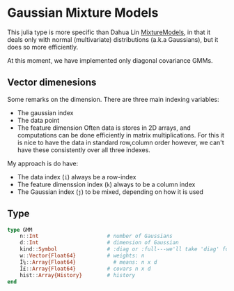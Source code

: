 Gaussian Mixture Models
=======================

This julia type is more specific than Dahua Lin [MixtureModels](https://github.com/lindahua/MixtureModels.jl), in that it deals only with normal (multivariate) distributions (a.k.a Gaussians), but it does so more efficiently. 

At this moment, we have implemented only diagonal covariance GMMs.  

Vector dimenesions
------------------

Some remarks on the dimension.  There are three main indexing variables:
 - The gaussian index 
 - The data point
 - The feature dimension
Often data is stores in 2D arrays, and computations can be done efficiently in 
matrix multiplications.  For this it is nice to have the data in standard row,column order
however, we can't have these consistently over all three indexes. 

My approach is do have:
 - The data index (`i`) always be a row-index
 - The feature dimenssion index (`k`) always to be a column index
 - The Gaussian index (`j`) to be mixed, depending on how it is used

Type
----

```julia
type GMM
    n::Int                      # number of Gaussians
    d::Int                      # dimension of Gaussian
    kind::Symbol                # :diag or :full---we'll take 'diag' for now
    w::Vector{Float64}          # weights: n
    Î¼::Array{Float64}		      # means: n x d
    Î£::Array{Float64}          # covars n x d
    hist::Array{History}        # history
end
```
